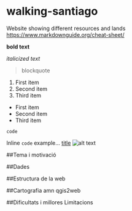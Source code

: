# walking-santiago
Website showing different resources and lands
https://www.markdownguide.org/cheat-sheet/

**bold text**

*italicized text*
> blockquote

1. First item
2. Second item
3. Third item

- First item
- Second item
- Third item

`code`

Inline `code` example...
[title](https://www.example.com)
![alt text](image.jpg)

##Tema i motivació

##Dades

##Estructura de la web

##Cartografia amn qgis2web

##Dificultats i millores
Limitacions
